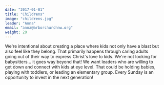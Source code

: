 ```yaml
---
date: "2017-01-01"
title: "Childrens"
image: "childrens.jpg"
leader: "Anna"
email: "anna@arborchurchnw.org"
weight: 20
---
```


We're intentional about creating a place where kids not only have a blast but also feel like they belong. That primarily happens through caring adults going out of their way to express Christ's love to kids. We're not looking for babysitters... it goes way beyond that!  We want leaders who are willing to get down and connect with kids at eye level. That could be holding babies, playing with toddlers, or leading an elementary group. Every Sunday is an opportunity to invest in the next generation!  

